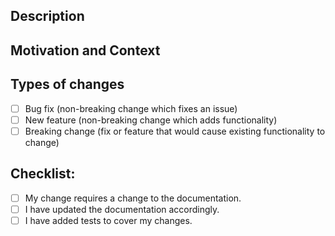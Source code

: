 ## Description

<!--- Describe your changes in detail -->

## Motivation and Context

<!--- Why is this change required? What problem does it solve? -->

<!--- If it fixes an open issue, please link to the issue here. -->

## Types of changes

<!--- What types of changes does your code introduce? Put an `x` in all the boxes that apply: -->

-   [ ] Bug fix (non-breaking change which fixes an issue)
-   [ ] New feature (non-breaking change which adds functionality)
-   [ ] Breaking change (fix or feature that would cause existing functionality to change)

## Checklist:

<!--- Go over all the following points, and put an `x` in all the boxes that apply. -->

<!--- If you're unsure about any of these, don't hesitate to ask. We're here to help! -->

-   [ ] My change requires a change to the documentation.
-   [ ] I have updated the documentation accordingly.
-   [ ] I have added tests to cover my changes.
